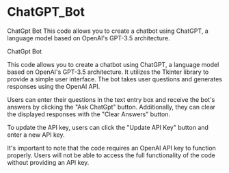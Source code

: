 # ChatGPT_Bot
ChatGpt Bot  This code allows you to create a chatbot using ChatGPT, a language model based on OpenAI's GPT-3.5 architecture.

ChatGpt Bot

This code allows you to create a chatbot using ChatGPT, a language model based on OpenAI's GPT-3.5 architecture. It utilizes the Tkinter library to provide a simple user interface. The bot takes user questions and generates responses using the OpenAI API.

Users can enter their questions in the text entry box and receive the bot's answers by clicking the "Ask ChatGpt" button. Additionally, they can clear the displayed responses with the "Clear Answers" button.

To update the API key, users can click the "Update API Key" button and enter a new API key.

It's important to note that the code requires an OpenAI API key to function properly. Users will not be able to access the full functionality of the code without providing an API key.

